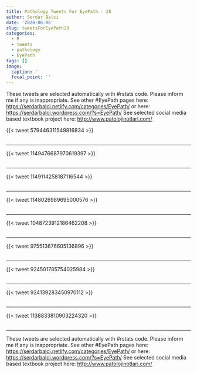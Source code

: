 ```yaml
---
title: Pathology Tweets For EyePath - 28
author: Serdar Balci
date: '2020-06-06'
slug: tweetsForEyePath28
categories:
  - R
  - tweets
  - pathology
  - EyePath
tags: []
image:
  caption: ''
  focal_point: ''
---
```



These tweets are selected automatically with #rstats code. Please inform me if any is inappropriate.
See other #EyePath pages here: https://serdarbalci.netlify.com/categories/EyePath/  or here: https://serdarbalci.wordpress.com/?s=EyePath/ 
See selected social media based textbook project here: http://www.patolojinotlari.com/

{{< tweet 579446311549816834 >}}
<br>
<br>
<hr>
{{< tweet 1149476687970619397 >}}
<br>
<br>
<hr>
{{< tweet 1149114258187116544 >}}
<br>
<br>
<hr>
{{< tweet 1148026989695000576 >}}
<br>
<br>
<hr>
{{< tweet 1048723912186462208 >}}
<br>
<br>
<hr>
{{< tweet 975513676605136896 >}}
<br>
<br>
<hr>
{{< tweet 924501785754025984 >}}
<br>
<br>
<hr>
{{< tweet 924139283450970112 >}}
<br>
<br>
<hr>
{{< tweet 1138833810903224320 >}}
<br>
<br>
<hr>


These tweets are selected automatically with #rstats code. Please inform me if any is inappropriate.
See other #EyePath pages here: https://serdarbalci.netlify.com/categories/EyePath/  or here: https://serdarbalci.wordpress.com/?s=EyePath/ 
See selected social media based textbook project here: http://www.patolojinotlari.com/
